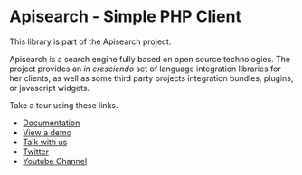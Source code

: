 # Apisearch - Simple PHP Client

This library is part of the Apisearch project.

Apisearch is a search engine fully based on open source technologies.
The project provides an *in cresciendo* set of language integration libraries
for her clients, as well as some third party projects integration bundles,
plugins, or javascript widgets.

Take a tour using these links.

- [Documentation](http://docs.apisearch.io)
- [View a demo](http://apisearch.io)
- [Talk with us](https://apisearch.slack.com)
- [Twitter](https://twitter.com/apisearch_io)
- [Youtube Channel]()

